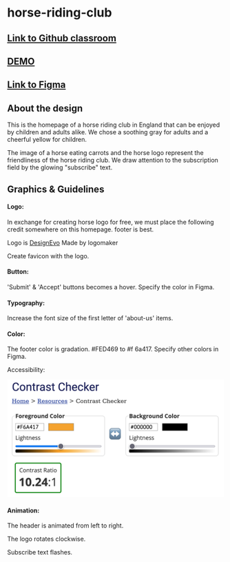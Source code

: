 # horse-riding-club
## [Link to Github classroom](https://github.com/Medieinstitutet/fed21d-grafiska-verktyg-djungelvral)

## [DEMO](https://horse-riding-club.netlify.app/)

## [Link to Figma](https://www.figma.com/file/PYd2Xfm7XCZRlUSmu9uGCg/RidingClub?node-id=1%3A2)

## About the design

This is the homepage of a horse riding club in England that can be enjoyed by children and adults alike. We chose a soothing gray for adults and a cheerful yellow for children.

The image of a horse eating carrots and the horse logo represent the friendliness of the horse riding club. We draw attention to the subscription field by the glowing "subscribe" text.

## Graphics & Guidelines

#### Logo:

 In exchange for creating horse logo for free, we must place the following credit somewhere on this homepage.
 footer is best.

<div>Logo is <a href="https://www.designevo.com/jp/" title="free online logo maker">DesignEvo</a> Made by logomaker</div>

Create favicon with the logo.

#### Button:

'Submit' & 'Accept' buttons becomes a hover. Specify the color in Figma.

#### Typography:

Increase the font size of the first letter of 'about-us' items.

#### Color:

The footer color is gradation. #FED469 to #f 6a417. Specify other colors in Figma.

Accessibility:

![picture](images/color-contrast.png)

#### Animation:

The header is animated from left to right.

The logo rotates clockwise.

Subscribe text flashes.

